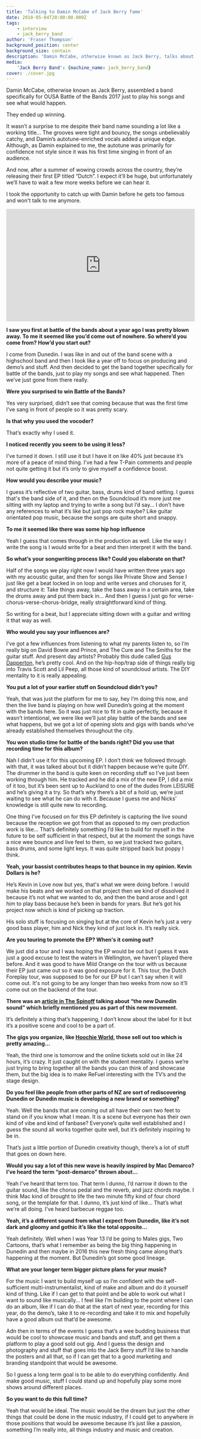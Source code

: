 ```yaml
---
title: 'Talking to Damin McCabe of Jack Berry fame'
date: 2018-05-04T20:00:00.000Z
tags:
    - interview
    - jack_berry_band
author: 'Fraser Thompson'
background_position: center
background_size: contain
description: 'Damin McCabe, otherwise known as Jack Berry, talks about his music and more.'
media:
    'Jack Berry Band': {machine_name: jack_berry_band}
cover: ./cover.jpg
---
```



Damin McCabe, otherwise known as Jack Berry, assembled a band specifically for OUSA Battle of the Bands 2017 just to play his songs and see what would happen.

They ended up winning.

It wasn’t a surprise to me despite their band name sounding a lot like a working title... The grooves were tight and bouncy, the songs unbelievably catchy, and Damin’s autotune-enriched vocals added a unique edge. Although, as Damin explained to me, the autotune was primarily for confidence not style since it was his first time singing in front of an audience.

And now, after a summer of wowing crowds across the country, they’re releasing their first EP titled “Dutch”. I expect it’ll be huge, but unfortunately we’ll have to wait a few more weeks before we can hear it.

I took the opportunity to catch up with Damin before he gets too famous and won't talk to me anymore.



<center><iframe width="100%" height="300" scrolling="no" frameborder="no" allow="autoplay" src="https://w.soundcloud.com/player/?url=https%3A//api.soundcloud.com/playlists/347736389&color=%23ff5500&auto_play=false&hide_related=false&show_comments=true&show_user=true&show_reposts=false&show_teaser=true&visual=true"></iframe></center>

**I saw you first at battle of the bands about a year ago I was pretty blown away. To me it seemed like you’d come out of nowhere. So where’d you come from? How’d you start out?**

I come from Dunedin. I was like in and out of the band scene with a highschool band and then I took like a year off to focus on producing and demo’s and stuff. And then decided to get the band together specifically for battle of the bands, just to play my songs and see what happened. Then we’ve just gone from there really.

**Were you surprised to win Battle of the Bands?**

Yes very surprised, didn’t see that coming because that was the first time I’ve sang in front of people so it was pretty scary. 

**Is that why you used the vocoder?**

That’s exactly why I used it.

**I noticed recently you seem to be using it less?**

I’ve turned it down. I still use it but I have it on like 40% just because it’s more of a peace of mind thing. I’ve had a few T-Pain comments and people not quite getting it but it’s only to give myself a confidence boost.

**How would you describe your music?**

I guess it’s reflective of two guitar, bass, drums kind of band setting. I guess that's the band side of it, and then on the Soundcloud it’s more just me sitting with my laptop and trying to write a song but I’d say… I don’t have any references to what it’s like but just pop rock maybe? Like guitar orientated pop music, because the songs are quite short and snappy.

**To me it seemed like there was some hip hop influence**

Yeah I guess that comes through in the production as well. Like the way I write the song is I would write for a beat and then interpret it with the band.

**So what’s your songwriting process like? Could you elaborate on that?**

Half of the songs we play right now I would have written three years ago with my acoustic guitar, and then for songs like Private Show and Sense I just like get a beat locked in on loop and write verses and choruses for it, and structure it: Take things away, take the bass away in a certain area, take the drums away and put them back in... And then I guess I just go for verse-chorus-verse-chorus-bridge, really straightforward kind of thing.

So writing for a beat, but I appreciate sitting down with a guitar and writing it that way as well.

**Who would you say your influences are?**

I’ve got a few influences from listening to what my parents listen to, so I’m really big on David Bowie and Prince, and The Cure and The Smiths for the guitar stuff. And present day artists? Probably this dude called [Gus Dapperton](https://www.youtube.com/watch?v=2DfiyXbUHVc), he’s pretty cool. And on the hip-hop/trap side of things really big into Travis Scott and Lil Peep, all those kind of soundcloud artists. The DIY mentality to it is really appealing.

**You put a lot of your earlier stuff on Soundcloud didn’t you?**

Yeah, that was just the platform for me to say, hey I’m doing this now, and then the live band is playing on how well Dunedin’s going at the moment with the bands here. So it was just nice to fit in quite perfectly, because it wasn’t intentional, we were like we’ll just play battle of the bands and see what happens, but we got a lot of opening slots and gigs with bands who’ve already established themselves throughout the city.

**You won studio time for battle of the bands right? Did you use that recording time for this album?**

Nah I didn't use it for this upcoming EP. I don’t think we followed through with that, it was talked about but it didn’t happen because we’re quite DIY. The drummer in the band is quite keen on recording stuff so I’ve just been working through him. He tracked and he did a mix of the new EP, I did a mix of it too, but it’s been sent up to Auckland to one of the dudes from LEISURE and he’s giving it a try. So that’s why there’s a bit of a hold up, we’re just waiting to see what he can do with it. Because I guess me and Nicks’ knowledge is still quite new to recording.

One thing I’ve focused on for this EP definitely is capturing the live sound because the reception we got from that as opposed to my own production work is like… That’s definitely something I’d like to build for myself in the future to be self sufficient in that respect, but at the moment the songs have a nice wee bounce and live feel to them, so we just tracked two guitars, bass drums, and some light keys. It was quite stripped back but poppy I think.

**Yeah, your bassist contributes heaps to that bounce in my opinion. Kevin Dollars is he?**

He’s Kevin in Love now but yes, that's what we were doing before. I would make his beats and we worked on that project then we kind of dissolved it because it’s not what we wanted to do, and then the band arose and I got him to play bass because he’s been in bands for years. But he’s got his project now which is kind of picking up traction.

His solo stuff is focusing on singing but at the core of Kevin he’s just a very good bass player, him and Nick they kind of just lock in. It’s really sick.

**Are you touring to promote the EP? When's it coming out?**

We just did a tour and I was hoping the EP would be out but I guess it was just a good excuse to test the waters in Wellington, we haven’t played there before. And it was good to have Mild Orange on the tour with us because their EP just came out so it was good exposure for it. This tour, the Dutch Foreplay tour, was supposed to be for our EP but I can’t say when it will come out. It's not going to be any longer than two weeks from now so it’ll come out on the backend of the tour.

**There was an [article in The Spinoff](https://thespinoff.co.nz/music/01-04-2018/the-new-dunedin-sound/) talking about “the new Dunedin sound” which briefly mentioned you as part of this new movement.**

It’s definitely a thing that’s happening, I don’t know about the label for it but it’s a positive scene and cool to be a part of.

**The gigs you organize, like [Hoochie World](http://dunedinsound.com/gigs/hoochie-world-1/), those sell out too which is pretty amazing...**

Yeah, the third one is tomorrow and the online tickets sold out in like 24 hours, it’s crazy. It just caught on with the student mentality. I guess we’re just trying to bring together all the bands you can think of and showcase them, but the big idea is to make ReFuel interesting with the TV’s and the stage design.

**Do you feel like people from other parts of NZ are sort of rediscovering Dunedin or Dunedin music is developing a new brand or something?**

Yeah. Well the bands that are coming out all have their own two feet to stand on if you know what I mean. It is a scene but everyone has their own kind of vibe and kind of fanbase? Everyone’s quite well established and I guess the sound all works together quite well, but it’s definitely inspiring to be in.

That’s just a little portion of Dunedin creativity though, there’s a lot of stuff that goes on down here.

**Would you say a lot of this new wave is heavily inspired by Mac Demarco? I’ve heard the term “post-demarco” thrown about...**

Yeah I've heard that term too. That term I dunno, I’d narrow it down to the guitar sound, like the chorus pedal and the reverb, and jazz chords maybe. I think Mac kind of brought to life the two minute fifty kind of four chord song, or the template for that. I dunno, it’s just kind of like… That’s what we’re all doing. I’ve heard barbecue reggae too.

**Yeah, it’s a different sound from what I expect from Dunedin, like it’s not dark and gloomy and gothic it’s like the total opposite…**

Yeah definitely. Well when I was Year 13 I’d be going to Males gigs, Two Cartoons, that’s what I remember as being the big thing happening in Dunedin and then maybe in 2016 this new fresh thing came along that’s happening at the moment. But Dunedin’s got some good lineage.

**What are your longer term bigger picture plans for your music?**

For the music I want to build myself up so I’m confident with the self-sufficient multi-instrumentalist, kind of make and album and do it yourself kind of thing. Like if I can get to that point and be able to work out what I want to sound like musically… I feel like I’m building to the point where I can do an album, like if I can do that at the start of next year, recording for this year, do the demo’s, take it to re-recording and take it to mix and hopefully have a good album out that’d be awesome.

Adn then in terms of the events I guess that’s a wee budding business that would be cool to showcase music and bands and stuff, and get them a platform to play a good sold out gig. And I guess the design and photography and stuff that goes into the Jack Berry stuff I’d like to handle the posters and all that, so if I can get that to a good marketing and branding standpoint that would be awesome.

So I guess a long term goal is to be able to do everything confidently. And make good music, stuff I could stand up and hopefully play some more shows around different places.

**So you want to do this full time?**

Yeah that would be ideal. The music would be the dream but just the other things that could be done in the music industry, if I could get to anywhere in those positions that would be awesome because it’s just like a passion, something I’m really into, all things industry and music and creation.

